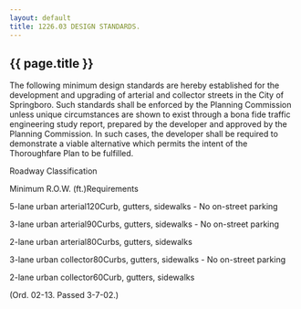 ```yaml
---
layout: default 
title: 1226.03 DESIGN STANDARDS.
---
```


{{ page.title }}
----------------

The following minimum design standards are hereby established for the
development and upgrading of arterial and collector streets in the City
of Springboro. Such standards shall be enforced by the Planning
Commission unless unique circumstances are shown to exist through a bona
fide traffic engineering study report, prepared by the developer and
approved by the Planning Commission. In such cases, the developer shall
be required to demonstrate a viable alternative which permits the intent
of the Thoroughfare Plan to be fulfilled.

Roadway Classification

Minimum R.O.W. (ft.)Requirements

5-lane urban arterial120Curb, gutters, sidewalks - No on-street parking

3-lane urban arterial90Curbs, gutters, sidewalks - No on-street parking

2-lane urban arterial80Curbs, gutters, sidewalks

3-lane urban collector80Curbs, gutters, sidewalks - No on-street parking

2-lane urban collector60Curb, gutters, sidewalks

(Ord. 02-13. Passed 3-7-02.)
